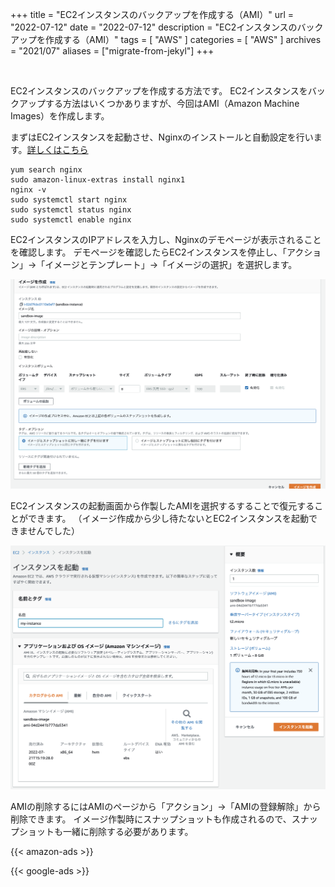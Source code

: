 +++
title = "EC2インスタンスのバックアップを作成する（AMI）"
url = "2022-07-12"
date = "2022-07-12"
description = "EC2インスタンスのバックアップを作成する（AMI）"
tags = [
  "AWS"
]
categories = [
  "AWS"
]
archives = "2021/07"
aliases = ["migrate-from-jekyl"]
+++

<br>

EC2インスタンスのバックアップを作成する方法です。
EC2インスタンスをバックアップする方法はいくつかありますが、今回はAMI（Amazon Machine Images）を作成します。

まずはEC2インスタンスを起動させ、Nginxのインストールと自動設定を行います。[詳しくはこちら](/2022-02-09)

```
yum search nginx
sudo amazon-linux-extras install nginx1
nginx -v
sudo systemctl start nginx
sudo systemctl status nginx
sudo systemctl enable nginx
```

EC2インスタンスのIPアドレスを入力し、Nginxのデモページが表示されることを確認します。
デモページを確認したらEC2インスタンスを停止し、「アクション」->「イメージとテンプレート」->「イメージの選択」を選択します。

![Preview](1.png)

EC2インスタンスの起動画面から作製したAMIを選択するすることで復元することができます。
（イメージ作成から少し待たないとEC2インスタンスを起動できませんでした）

![Preview](2.png)

AMIの削除するにはAMIのページから「アクション」->「AMIの登録解除」から削除できます。
イメージ作製時にスナップショットも作成されるので、スナップショットも一緒に削除する必要があります。

<!-- Amazon Ads -->
{{< amazon-ads >}}

<!-- Google Ads -->
{{< google-ads >}}
